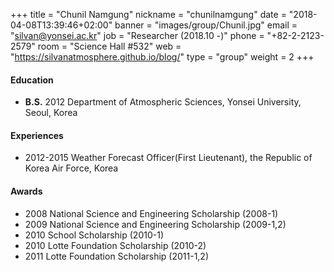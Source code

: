 +++
title = "Chunil Namgung"
nickname = "chunilnamgung"
date = "2018-04-08T13:39:46+02:00"
banner = "images/group/Chunil.jpg"
email = "silvan@yonsei.ac.kr"
job = "Researcher (2018.10 -)"
phone = "+82-2-2123-2579"
room = "Science Hall #532"
web = "https://silvanatmosphere.github.io/blog/"
type = "group"
weight = 2
+++

#### Education
+ **B.S.** 2012 Department of Atmospheric Sciences, Yonsei University, Seoul, Korea

#### Experiences
+ 2012-2015 Weather Forecast Officer(First Lieutenant), the Republic of Korea Air Force, Korea

#### Awards
+ 2008 National Science and Engineering Scholarship (2008-1)
+ 2009 National Science and Engineering Scholarship (2009-1,2)
+ 2010 School Scholarship (2010-1)
+ 2010 Lotte Foundation Scholarship (2010-2)
+ 2011 Lotte Foundation Scholarship (2011-1,2)
